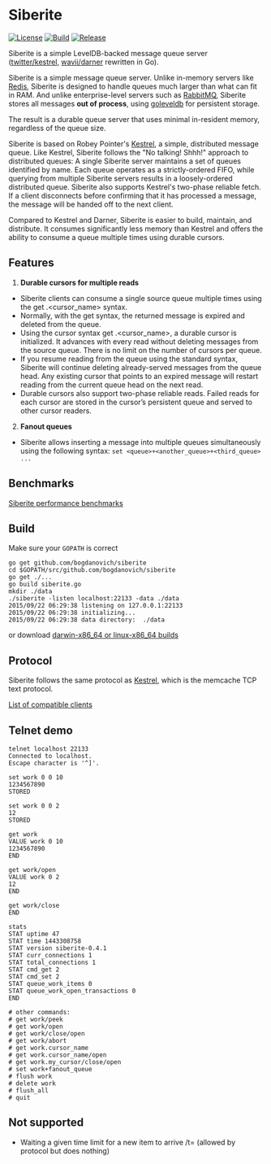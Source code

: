 # Siberite
[![License][License-Image]][License-Url] [![Build][Build-Status-Image]][Build-Status-Url] [![Release][Release-Image]][Release-Url]

Siberite is a simple LevelDB-backed message queue server<br>
([twitter/kestrel](https://github.com/twitter/kestrel), [wavii/darner](https://github.com/wavii/darner) rewritten in Go).

Siberite is a simple message queue server.  Unlike in-memory servers like [Redis](http://redis.io/), Siberite is
designed to handle queues much larger than what can fit in RAM. And unlike enterprise-level servers such as
[RabbitMQ](http://www.rabbitmq.com/), Siberite stores all messages **out of process**,
using [goleveldb](https://github.com/syndtr/goleveldb) for persistent storage.

The result is a durable queue server that uses minimal in-resident memory, regardless of the queue size.

Siberite is based on Robey Pointer's [Kestrel](https://github.com/robey/kestrel), a simple, distributed message queue.
Like Kestrel, Siberite follows the "No talking! Shhh!" approach to distributed queues:
A single Siberite server maintains a set of queues identified by name. Each queue operates as a strictly-ordered FIFO,
while querying from multiple Siberite servers results in a loosely-ordered distributed queue.
Siberite also supports Kestrel's two-phase reliable fetch. If a client disconnects before confirming
that it has processed a message, the message will be handed off to the next client.

Compared to Kestrel and Darner, Siberite is easier to build, maintain, and distribute.
It consumes significantly less memory than Kestrel and offers the ability
to consume a queue multiple times using durable cursors.

## Features

1. **Durable cursors for multiple reads**

  - Siberite clients can consume a single source queue multiple times using the get <queue>.<cursor_name> syntax.
  - Normally, with the get <queue> syntax, the returned message is expired and deleted from the queue.
  - Using the cursor syntax get <queue>.<cursor_name>, a durable cursor is initialized. It advances with every read without deleting messages from the source queue. There is no limit on the number of cursors per queue.
  - If you resume reading from the queue using the standard syntax, Siberite will continue deleting already-served messages from the queue head. Any existing cursor that points to an expired message will restart reading from the current queue head on the next read.
  - Durable cursors also support two-phase reliable reads. Failed reads for each cursor are stored in the cursor’s persistent queue and served to other cursor readers.

2. **Fanout queues**

  - Siberite allows inserting a message into multiple queues simultaneously using the following syntax: `set <queue>+<another_queue>+<third_queue> ...`


## Benchmarks

[Siberite performance benchmarks](docs/benchmarks.md)


## Build

Make sure your `GOPATH` is correct

```
go get github.com/bogdanovich/siberite
cd $GOPATH/src/github.com/bogdanovich/siberite
go get ./...
go build siberite.go
mkdir ./data
./siberite -listen localhost:22133 -data ./data
2015/09/22 06:29:38 listening on 127.0.0.1:22133
2015/09/22 06:29:38 initializing...
2015/09/22 06:29:38 data directory:  ./data
```

or download [darwin-x86_64 or linux-x86_64 builds](https://github.com/bogdanovich/siberite/releases)

## Protocol

Siberite follows the same protocol as [Kestrel](http://github.com/robey/kestrel/blob/master/docs/guide.md#memcache),
which is the memcache TCP text protocol.

[List of compatible clients](docs/clients.md)

## Telnet demo

```
telnet localhost 22133
Connected to localhost.
Escape character is '^]'.

set work 0 0 10
1234567890
STORED

set work 0 0 2
12
STORED

get work
VALUE work 0 10
1234567890
END

get work/open
VALUE work 0 2
12
END

get work/close
END

stats
STAT uptime 47
STAT time 1443308758
STAT version siberite-0.4.1
STAT curr_connections 1
STAT total_connections 1
STAT cmd_get 2
STAT cmd_set 2
STAT queue_work_items 0
STAT queue_work_open_transactions 0
END

# other commands:
# get work/peek
# get work/open
# get work/close/open
# get work/abort
# get work.cursor_name
# get work.cursor_name/open
# get work.my_cursor/close/open
# set work+fanout_queue
# flush work
# delete work
# flush_all
# quit
```


## Not supported

  - Waiting a given time limit for a new item to arrive /t=<milliseconds> (allowed by protocol but does nothing)

[License-Url]: http://opensource.org/licenses/Apache-2.0
[License-Image]: https://img.shields.io/hexpm/l/plug.svg
[Build-Status-Url]: https://travis-ci.org/bogdanovich/siberite
[Build-Status-Image]: https://travis-ci.org/bogdanovich/siberite.svg?branch=master
[Release-Url]: https://github.com/bogdanovich/siberite/releases/latest
[Release-image]: https://img.shields.io/badge/release-v0.6-blue.svg
